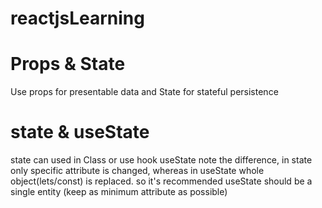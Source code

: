 # reactjsLearning

# Props & State
Use props for presentable data and State for stateful persistence 

# state & useState
state can used in Class or use hook useState
note the difference, in state only specific attribute is changed,
whereas in useState whole object(lets/const) is replaced.
so it's recommended useState should be a single entity (keep as minimum attribute as possible) 